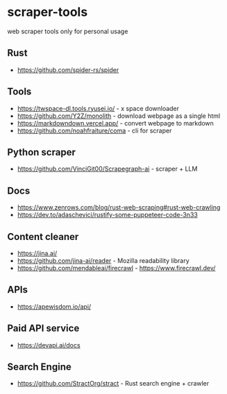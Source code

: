 # scraper-tools

web scraper tools only for personal usage

## Rust

* <https://github.com/spider-rs/spider>

## Tools

* <https://twspace-dl.tools.ryusei.io/> - x space downloader
* <https://github.com/Y2Z/monolith> - download webpage as a single html
* <https://markdowndown.vercel.app/> - convert webpage to markdown
* <https://github.com/noahfraiture/coma> - cli for scraper

## Python scraper

* <https://github.com/VinciGit00/Scrapegraph-ai> - scraper + LLM

## Docs

* <https://www.zenrows.com/blog/rust-web-scraping#rust-web-crawling>
* <https://dev.to/adaschevici/rustify-some-puppeteer-code-3n33>

## Content cleaner

* <https://jina.ai/>
* <https://github.com/jina-ai/reader> - Mozilla readability library
* <https://github.com/mendableai/firecrawl> - <https://www.firecrawl.dev/>

## APIs

* <https://apewisdom.io/api/>

## Paid API service

* <https://devapi.ai/docs>

## Search Engine

* <https://github.com/StractOrg/stract> - Rust search engine + crawler
